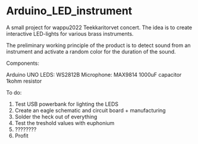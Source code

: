 # Arduino_LED_instrument
A small project for wappu2022 Teekkaritorvet concert. The idea is to create interactive LED-lights for various brass instruments.

The preliminary working principle of the product is to detect sound from an instrument and activate a random color for the duration of the sound.

Components:

Arduino UNO
LEDS: WS2812B
Microphone: MAX9814
1000uF capacitor
1kohm resistor


To do:
1. Test USB powerbank for lighting the LEDS
2. Create an eagle schematic and circuit board + manufacturing
3. Solder the heck out of everything
4. Test the treshold values with euphonium
5. ????????
6. Profit